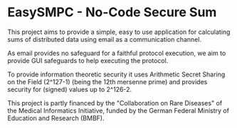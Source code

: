 # EasySMPC - No-Code Secure Sum

This project aims to provide a simple, easy to use application for calculating
sums of distributed data using email as a communication channel.

As email provides no safeguard for a faithful protocol execution, we aim to
provide GUI safeguards to help executing the protocol.

To provide information theoretic security it uses Arithmetic Secret Sharing on
the Field (2^127-1) (being the 12th mersenne prime) and provides security for
(signed) values up to 2^126-2.

This project is partly financed by the "Collaboration on Rare Diseases" of the
Medical Informatics Initiative, funded by the German Federal Ministry of
Education and Research (BMBF).
